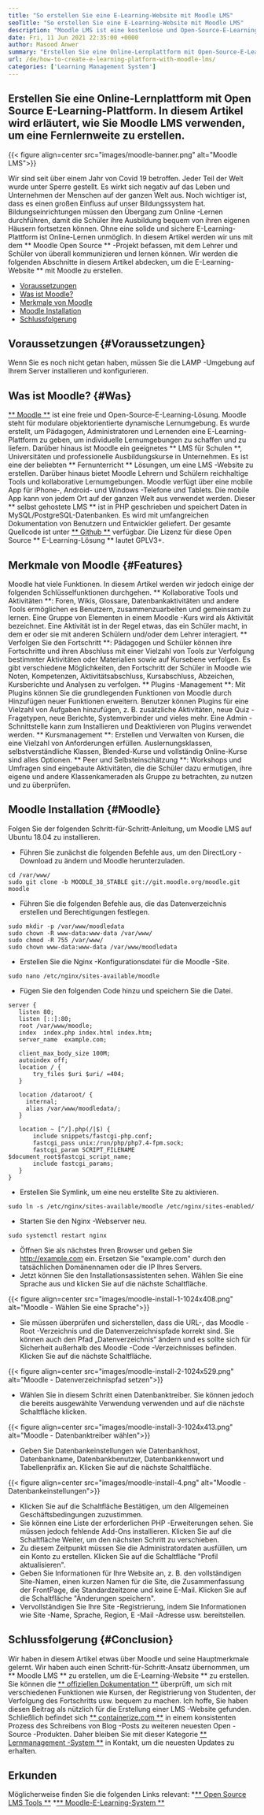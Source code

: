 ```yaml
---
title: "So erstellen Sie eine E-Learning-Website mit Moodle LMS" 
seoTitle: "So erstellen Sie eine E-Learning-Website mit Moodle LMS" 
description: "Moodle LMS ist eine kostenlose und Open-Source-E-Learning-Lösung zum Erstellen einer Online-Lernplattform. Schauen Sie sich den Leitfaden an, um sich damit vertraut zu machen." 
date: Fri, 11 Jun 2021 22:35:00 +0000
author: Masood Anwer
summary: "Erstellen Sie eine Online-Lernplattform mit Open-Source-E-Learning-Plattform. In diesem Artikel wird erläutert, wie Sie Moodle LMS verwenden, um eine Fernlernweite zu erstellen." 
url: /de/how-to-create-e-learning-platform-with-moodle-lms/
categories: ['Learning Management System']
---
```


## Erstellen Sie eine Online-Lernplattform mit Open Source E-Learning-Plattform. In diesem Artikel wird erläutert, wie Sie Moodle LMS verwenden, um eine Fernlernweite zu erstellen.

{{< figure align=center src="images/moodle-banner.png" alt="Moodle LMS">}}

Wir sind seit über einem Jahr von Covid 19 betroffen. Jeder Teil der Welt wurde unter Sperre gestellt. Es wirkt sich negativ auf das Leben und Unternehmen der Menschen auf der ganzen Welt aus. Noch wichtiger ist, dass es einen großen Einfluss auf unser Bildungssystem hat. Bildungseinrichtungen müssen den Übergang zum Online -Lernen durchführen, damit die Schüler ihre Ausbildung bequem von ihren eigenen Häusern fortsetzen können. Ohne eine solide und sichere E-Learning-Plattform ist Online-Lernen unmöglich. In diesem Artikel werden wir uns mit dem ** Moodle Open Source ** -Projekt befassen, mit dem Lehrer und Schüler von überall kommunizieren und lernen können.
Wir werden die folgenden Abschnitte in diesem Artikel abdecken, um die E-Learning-Website ** mit Moodle zu erstellen.
  * [Voraussetzungen][1]
  * [Was ist Moodle?][2]
  * [Merkmale von Moodle][3]
  * [Moodle Installation][4]
  * [Schlussfolgerung][5]

## Voraussetzungen {#Voraussetzungen}
Wenn Sie es noch nicht getan haben, müssen Sie die LAMP -Umgebung auf Ihrem Server installieren und konfigurieren.

## Was ist Moodle? {#Was}
[** Moodle **][6] ist eine freie und Open-Source-E-Learning-Lösung. Moodle steht für modulare objektorientierte dynamische Lernumgebung. Es wurde erstellt, um Pädagogen, Administratoren und Lernenden eine E-Learning-Plattform zu geben, um individuelle Lernumgebungen zu schaffen und zu liefern. Darüber hinaus ist Moodle ein geeignetes ** LMS für Schulen **, Universitäten und professionelle Ausbildungskurse in Unternehmen. Es ist eine der beliebten ** Fernunterricht ** Lösungen, um eine LMS -Website zu erstellen. Darüber hinaus bietet Moodle Lehrern und Schülern reichhaltige Tools und kollaborative Lernumgebungen. Moodle verfügt über eine mobile App für iPhone-, Android- und Windows -Telefone und Tablets. Die mobile App kann von jedem Ort auf der ganzen Welt aus verwendet werden. Dieser ** selbst gehostete LMS ** ist in PHP geschrieben und speichert Daten in MySQL/PostgreSQL-Datenbanken. Es wird mit umfangreichen Dokumentation von Benutzern und Entwickler geliefert. Der gesamte Quellcode ist unter [** Github **][7] verfügbar. Die Lizenz für diese Open Source ** E-Learning-Lösung ** lautet GPLV3+.

## Merkmale von Moodle {#Features}
Moodle hat viele Funktionen. In diesem Artikel werden wir jedoch einige der folgenden Schlüsselfunktionen durchgehen.
** Kollaborative Tools und Aktivitäten **: Foren, Wikis, Glossare, Datenbankaktivitäten und andere Tools ermöglichen es Benutzern, zusammenzuarbeiten und gemeinsam zu lernen. Eine Gruppe von Elementen in einem Moodle -Kurs wird als Aktivität bezeichnet. Eine Aktivität ist in der Regel etwas, das ein Schüler macht, in dem er oder sie mit anderen Schülern und/oder dem Lehrer interagiert.
** Verfolgen Sie den Fortschritt **: Pädagogen und Schüler können ihre Fortschritte und ihren Abschluss mit einer Vielzahl von Tools zur Verfolgung bestimmter Aktivitäten oder Materialien sowie auf Kursebene verfolgen. Es gibt verschiedene Möglichkeiten, den Fortschritt der Schüler in Moodle wie Noten, Kompetenzen, Aktivitätsabschluss, Kursabschluss, Abzeichen, Kursberichte und Analysen zu verfolgen.
** Plugins -Management **: Mit Plugins können Sie die grundlegenden Funktionen von Moodle durch Hinzufügen neuer Funktionen erweitern. Benutzer können Plugins für eine Vielzahl von Aufgaben hinzufügen, z. B. zusätzliche Aktivitäten, neue Quiz -Fragetypen, neue Berichte, Systemverbinder und vieles mehr. Eine Admin -Schnittstelle kann zum Installieren und Deaktivieren von Plugins verwendet werden.
** Kursmanagement **: Erstellen und Verwalten von Kursen, die eine Vielzahl von Anforderungen erfüllen. Auslernungsklassen, selbstverständliche Klassen, Blended-Kurse und vollständig Online-Kurse sind alles Optionen.
** Peer und Selbsteinschätzung **: Workshops und Umfragen sind eingebaute Aktivitäten, die die Schüler dazu ermutigen, ihre eigene und andere Klassenkameraden als Gruppe zu betrachten, zu nutzen und zu überprüfen.

## Moodle Installation {#Moodle}
Folgen Sie der folgenden Schritt-für-Schritt-Anleitung, um Moodle LMS auf Ubuntu 18.04 zu installieren.
  * Führen Sie zunächst die folgenden Befehle aus, um den DirectLory -Download zu ändern und Moodle herunterzuladen.
```
cd /var/www/
sudo git clone -b MOODLE_38_STABLE git://git.moodle.org/moodle.git moodle
```
  * Führen Sie die folgenden Befehle aus, die das Datenverzeichnis erstellen und Berechtigungen festlegen.
```
sudo mkdir -p /var/www/moodledata
sudo chown -R www-data:www-data /var/www/
sudo chmod -R 755 /var/www/
sudo chown www-data:www-data /var/www/moodledata
```
  * Erstellen Sie die Nginx -Konfigurationsdatei für die Moodle -Site.
```
sudo nano /etc/nginx/sites-available/moodle
```
  * Fügen Sie den folgenden Code hinzu und speichern Sie die Datei.
```
server {
   listen 80;
   listen [::]:80;
   root /var/www/moodle;
   index  index.php index.html index.htm;
   server_name  example.com;

   client_max_body_size 100M;
   autoindex off;
   location / {
       try_files $uri $uri/ =404;
   }

   location /dataroot/ {
     internal;
     alias /var/www/moodledata/;
   }

   location ~ [^/].php(/|$) {
       include snippets/fastcgi-php.conf;
       fastcgi_pass unix:/run/php/php7.4-fpm.sock;
       fastcgi_param SCRIPT_FILENAME $document_root$fastcgi_script_name;
       include fastcgi_params;
   }
}
```
  * Erstellen Sie Symlink, um eine neu erstellte Site zu aktivieren.
```
sudo ln -s /etc/nginx/sites-available/moodle /etc/nginx/sites-enabled/
```
  * Starten Sie den Nginx -Webserver neu.
```
sudo systemctl restart nginx
```
  * Öffnen Sie als nächstes Ihren Browser und geben Sie http://example.com ein. Ersetzen Sie "example.com" durch den tatsächlichen Domänennamen oder die IP Ihres Servers.
  * Jetzt können Sie den Installationsassistenten sehen. Wählen Sie eine Sprache aus und klicken Sie auf die nächste Schaltfläche.

{{< figure align=center src="images/moodle-install-1-1024x408.png" alt="Moodle - Wählen Sie eine Sprache">}}

  * Sie müssen überprüfen und sicherstellen, dass die URL-, das Moodle -Root -Verzeichnis und die Datenverzeichnispfade korrekt sind. Sie können auch den Pfad „Datenverzeichnis“ ändern und es sollte sich für Sicherheit außerhalb des Moodle -Code -Verzeichnisses befinden. Klicken Sie auf die nächste Schaltfläche.

{{< figure align=center src="images/moodle-install-2-1024x529.png" alt="Moodle - Datenverzeichnispfad setzen">}}

  * Wählen Sie in diesem Schritt einen Datenbanktreiber. Sie können jedoch die bereits ausgewählte Verwendung verwenden und auf die nächste Schaltfläche klicken.

{{< figure align=center src="images/moodle-install-3-1024x413.png" alt="Moodle - Datenbanktreiber wählen">}}

  * Geben Sie Datenbankeinstellungen wie Datenbankhost, Datenbankname, Datenbankbenutzer, Datenbankkennwort und Tabellenpräfix an. Klicken Sie auf die nächste Schaltfläche.

{{< figure align=center src="images/moodle-install-4.png" alt="Moodle - Datenbankeinstellungen">}}

  * Klicken Sie auf die Schaltfläche Bestätigen, um den Allgemeinen Geschäftsbedingungen zuzustimmen.
  * Sie können eine Liste der erforderlichen PHP -Erweiterungen sehen. Sie müssen jedoch fehlende Add-Ons installieren. Klicken Sie auf die Schaltfläche Weiter, um den nächsten Schritt zu verschieben.
  * Zu diesem Zeitpunkt müssen Sie die Administratordaten ausfüllen, um ein Konto zu erstellen. Klicken Sie auf die Schaltfläche "Profil aktualisieren".
  * Geben Sie Informationen für Ihre Website an, z. B. den vollständigen Site-Namen, einen kurzen Namen für die Site, die Zusammenfassung der FrontPage, die Standardzeitzone und keine E-Mail. Klicken Sie auf die Schaltfläche "Änderungen speichern".
  * Vervollständigen Sie Ihre Site -Registrierung, indem Sie Informationen wie Site -Name, Sprache, Region, E -Mail -Adresse usw. bereitstellen.

## Schlussfolgerung {#Conclusion}
Wir haben in diesem Artikel etwas über Moodle und seine Hauptmerkmale gelernt. Wir haben auch einen Schritt-für-Schritt-Ansatz übernommen, um ** Moodle LMS ** zu erstellen, um die E-Learning-Website ** zu erstellen. Sie können die [** offiziellen Dokumentation **][8] überprüft, um sich mit verschiedenen Funktionen wie Kursen, der Registrierung von Studenten, der Verfolgung des Fortschritts usw. bequem zu machen. Ich hoffe, Sie haben diesen Beitrag als nützlich für die Erstellung einer LMS -Website gefunden.
Schließlich befindet sich [** containerize.com **][9] in einem konsistenten Prozess des Schreibens von Blog -Posts zu weiteren neuesten Open -Source -Produkten. Daher bleiben Sie mit dieser Kategorie [** Lernmanagement -System **][10] in Kontakt, um die neuesten Updates zu erhalten.

## Erkunden
Möglicherweise finden Sie die folgenden Links relevant:
  *[** Open Source LMS Tools **][11]
  *[** Moodle-E-Learning-System **][12]

  
[1]: #Prerequisites
[2]: #What
[3]: #Features
[4]: #Moodle
[5]: #Conclusion
[6]: https://moodle.org/
[7]: https://github.com/moodle/moodle
[8]: https://docs.moodle.org/
[9]: https://containerize.com
[10]: https://blog.containerize.com/category/learning-management-system/
[11]: https://products.containerize.com/lms/
[12]: https://products.containerize.com/lms/moodle/

